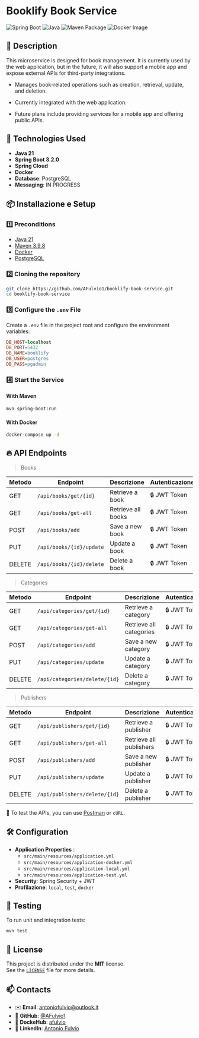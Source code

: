 # Booklify Book Service

![Spring Boot](https://img.shields.io/badge/Spring%20Boot-3.2.0-brightgreen)
![Java](https://img.shields.io/badge/Java-21-blue)
![Maven Package](https://github.com/AFulvio1/booklify-book-service/actions/workflows/release-maven.yml/badge.svg)
![Docker Image](https://github.com/AFulvio1/booklify-book-service/actions/workflows/release-docker.yml/badge.svg)



## 📖 Description

This microservice is designed for book management. It is currently used by the web application, but in the future, it will also support a mobile app and expose external APIs for third-party integrations.

- Manages book-related operations such as creation, retrieval, update, and deletion.

- Currently integrated with the web application.

- Future plans include providing services for a mobile app and offering public APIs.

## 🚀 Technologies Used

- **Java 21**
- **Spring Boot 3.2.0**
- **Spring Cloud**
- **Docker**
- **Database**: PostgreSQL
- **Messaging**: IN PROGRESS

## 📦 Installazione e Setup

### 1️⃣ Preconditions

- [Java 21](https://adoptium.net/)
- [Maven 3.9.8](https://maven.apache.org/)
- [Docker](https://www.docker.com/)
- [PostgreSQL](https://www.postgresql.org/)

### 2️⃣ Cloning the repository

```sh
git clone https://github.com/AFulvio1/booklify-book-service.git
cd booklify-book-service
```

### 3️⃣ Configure the `.env` File

Create a `.env` file in the project root and configure the environment variables:

```ini
DB_HOST=localhost
DB_PORT=5432
DB_NAME=booklify
DB_USER=postgres
DB_PASS=pgadmin
```

### 4️⃣ Start the Service

#### With Maven

```sh
mvn spring-boot:run
```

#### With Docker

```sh
docker-compose up -d
```

## 🔥 API Endpoints

> Books

| Metodo | Endpoint                  | Descrizione        | Autenticazione |
| ------ |---------------------------|--------------------| -------------- |
| GET    | `/api/books/get/{id}`     | Retrieve a book    | 🔒 JWT Token   |
| GET    | `/api/books/get-all`      | Retrieve all books | 🔒 JWT Token   |
| POST   | `/api/books/add`          | Save a new book    | 🔒 JWT Token   |
| PUT    | `/api/books/{id}/update`  | Update a book      | 🔒 JWT Token   |
| DELETE | `/api/books/{id}/delete` | Delete a book      | 🔒 JWT Token   |

> Categories

| Metodo | Endpoint                      | Descrizione             | Autenticazione |
| ------ |-------------------------------|-------------------------| -------------- |
| GET    | `/api/categories/get/{id}`    | Retrieve a category     | 🔒 JWT Token   |
| GET    | `/api/categories/get-all`     | Retrieve all categories | 🔒 JWT Token   |
| POST   | `/api/categories/add`         | Save a new category     | 🔒 JWT Token   |
| PUT    | `/api/categories/update`      | Update a category       | 🔒 JWT Token   |
| DELETE | `/api/categories/delete/{id}` | Delete a category       | 🔒 JWT Token   |

> Publishers

| Metodo | Endpoint                      | Descrizione             | Autenticazione |
| ------ |-------------------------------|-------------------------| -------------- |
| GET    | `/api/publishers/get/{id}`    | Retrieve a publisher    | 🔒 JWT Token   |
| GET    | `/api/publishers/get-all`     | Retrieve all publishers | 🔒 JWT Token   |
| POST   | `/api/publishers/add`         | Save a new publisher    | 🔒 JWT Token   |
| PUT    | `/api/publishers/update`      | Update a publisher      | 🔒 JWT Token   |
| DELETE | `/api/publishers/delete/{id}` | Delete a publisher      | 🔒 JWT Token   |


📌 To test the APIs, you can use [Postman](https://www.postman.com/) or `cURL`.

## 🛠 Configuration

- **Application Properties** :
  - `src/main/resources/application.yml`
  - `src/main/resources/application-docker.yml`
  - `src/main/resources/application-local.yml`
  - `src/main/resources/application-test.yml`
- **Security**: Spring Security + JWT
- **Profilazione**: `local`, `test`, `docker`



## 🔬 Testing

To run unit and integration tests:

```sh
mvn test
```

## 📜 License

This project is distributed under the **MIT** license.\
See the [`LICENSE`](./LICENSE) file for more details.

## 📫 Contacts

- ✉️ **Email**: [antoniofulvio@outlook.it](mailto\:antoniofulvio@outlook.it)
- 🔗 **GitHub**: [@AFulvio1](https://github.com/AFulvio1)
- 🔗 **DockeHub**: [afulvio](https://hub.docker.com/u/afulvio)
- 🔗 **LinkedIn**: [Antonio Fulvio](https://www.linkedin.com/in/antonio-fulvio-80a110161/)


